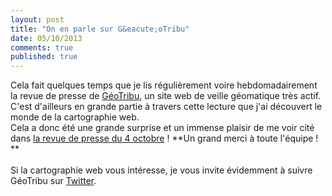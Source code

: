 ```yaml
---
layout: post
title: "On en parle sur G&eacute;oTribu"
date: 05/10/2013
comments: true
published: true
---
```

Cela fait quelques temps que je lis régulièrement voire hebdomadairement la revue de presse de [GéoTribu](http://www.geotribu.net/ "GéoTribu"), un site web de veille géomatique très actif. C'est d'ailleurs en grande partie à travers cette lecture que j'ai découvert le monde de la cartographie web.   
Cela a donc été une grande surprise et un immense plaisir de me voir cité dans [la revue de presse du 4 octobre](http://www.geotribu.net/node/653 "Revue de presse GéoTribu") ! **Un grand merci à toute l'équipe ! **   
<br/>
Si la cartographie web vous intéresse, je vous invite évidemment à suivre GéoTribu sur [Twitter](https://twitter.com/geotribu "GéoTribu sur Twitter"). 
